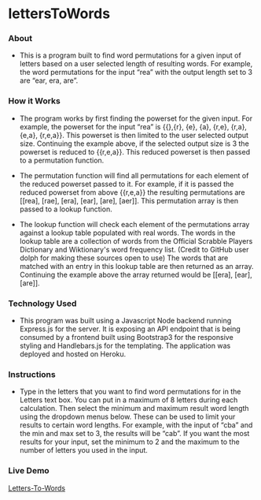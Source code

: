 # lettersToWords

### About
- This is a program built to find word permutations for a given input of letters based on a user selected length of resulting words. For example, the word permutations for the input “rea” with the output length set to 3 are “ear, era, are”.

### How it Works

- The program works by first finding the powerset for the given input. For example, the powerset for the input “rea” is {{},{r}, {e}, {a}, {r,e}, {r,a}, {e,a}, {r,e,a}}. This powerset is then limited to the user selected output size. Continuing the example above, if the selected output size is 3 the powerset is reduced to {{r,e,a}}. This reduced powerset is then passed to a permutation function.

- The permutation function will find all permutations for each element of the reduced powerset passed to it. For example, if it is passed the reduced powerset from above {{r,e,a}} the resulting permutations are [[rea], [rae], [era], [ear], [are], [aer]]. This permutation array is then passed to a lookup function.

- The lookup function will check each element of the permutations array against a lookup table populated with real words. The words in the lookup table are a collection of words from the Official Scrabble Players Dictionary and Wiktionary&apos;s word frequency list. (Credit to GitHub user dolph for making these sources open to use)  The words that are matched with an entry in this lookup table are then returned as an array. Continuing the example above the array returned would be [[era], [ear], [are]].

### Technology Used
- This program was built using a Javascript Node backend running Express.js for the server. It is exposing an API endpoint that is being consumed by a frontend built using Bootstrap3 for the responsive styling and Handlebars.js for the templating. The application was deployed and hosted on Heroku.

### Instructions

- Type in the letters that you want to find word permutations for in the Letters text box. You can put in a maximum of 8 letters during each calculation. Then select the minimum and maximum result word length using the dropdown menus below. These can be used to limit your results to certain word lengths. For example, with the input of “cba” and the min and max set to 3, the results will be “cab”. If you want the most results for your input, set the minimum to 2 and the maximum to the number of letters you used in the input.

### Live Demo
[Letters-To-Words](https://bnray53.github.io/briansBrain "Letters-To-Words")